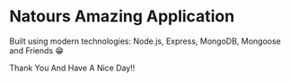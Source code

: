 # Natours Amazing Application

Built using modern technologies: Node.js, Express, MongoDB, Mongoose and Friends 😁

Thank You And Have A Nice Day!!
